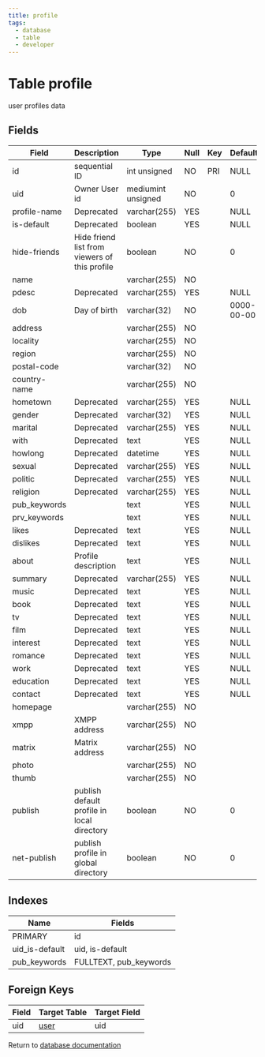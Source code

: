 ```yaml
---
title: profile
tags:
  - database
  - table
  - developer
---
```

# Table profile

user profiles data

## Fields

| Field        | Description                                   | Type               | Null | Key | Default    | Extra          |
| ------------ | --------------------------------------------- | ------------------ | ---- | --- | ---------- | -------------- |
| id           | sequential ID                                 | int unsigned       | NO   | PRI | NULL       | auto_increment |
| uid          | Owner User id                                 | mediumint unsigned | NO   |     | 0          |                |
| profile-name | Deprecated                                    | varchar(255)       | YES  |     | NULL       |                |
| is-default   | Deprecated                                    | boolean            | YES  |     | NULL       |                |
| hide-friends | Hide friend list from viewers of this profile | boolean            | NO   |     | 0          |                |
| name         |                                               | varchar(255)       | NO   |     |            |                |
| pdesc        | Deprecated                                    | varchar(255)       | YES  |     | NULL       |                |
| dob          | Day of birth                                  | varchar(32)        | NO   |     | 0000-00-00 |                |
| address      |                                               | varchar(255)       | NO   |     |            |                |
| locality     |                                               | varchar(255)       | NO   |     |            |                |
| region       |                                               | varchar(255)       | NO   |     |            |                |
| postal-code  |                                               | varchar(32)        | NO   |     |            |                |
| country-name |                                               | varchar(255)       | NO   |     |            |                |
| hometown     | Deprecated                                    | varchar(255)       | YES  |     | NULL       |                |
| gender       | Deprecated                                    | varchar(32)        | YES  |     | NULL       |                |
| marital      | Deprecated                                    | varchar(255)       | YES  |     | NULL       |                |
| with         | Deprecated                                    | text               | YES  |     | NULL       |                |
| howlong      | Deprecated                                    | datetime           | YES  |     | NULL       |                |
| sexual       | Deprecated                                    | varchar(255)       | YES  |     | NULL       |                |
| politic      | Deprecated                                    | varchar(255)       | YES  |     | NULL       |                |
| religion     | Deprecated                                    | varchar(255)       | YES  |     | NULL       |                |
| pub_keywords |                                               | text               | YES  |     | NULL       |                |
| prv_keywords |                                               | text               | YES  |     | NULL       |                |
| likes        | Deprecated                                    | text               | YES  |     | NULL       |                |
| dislikes     | Deprecated                                    | text               | YES  |     | NULL       |                |
| about        | Profile description                           | text               | YES  |     | NULL       |                |
| summary      | Deprecated                                    | varchar(255)       | YES  |     | NULL       |                |
| music        | Deprecated                                    | text               | YES  |     | NULL       |                |
| book         | Deprecated                                    | text               | YES  |     | NULL       |                |
| tv           | Deprecated                                    | text               | YES  |     | NULL       |                |
| film         | Deprecated                                    | text               | YES  |     | NULL       |                |
| interest     | Deprecated                                    | text               | YES  |     | NULL       |                |
| romance      | Deprecated                                    | text               | YES  |     | NULL       |                |
| work         | Deprecated                                    | text               | YES  |     | NULL       |                |
| education    | Deprecated                                    | text               | YES  |     | NULL       |                |
| contact      | Deprecated                                    | text               | YES  |     | NULL       |                |
| homepage     |                                               | varchar(255)       | NO   |     |            |                |
| xmpp         | XMPP address                                  | varchar(255)       | NO   |     |            |                |
| matrix       | Matrix address                                | varchar(255)       | NO   |     |            |                |
| photo        |                                               | varchar(255)       | NO   |     |            |                |
| thumb        |                                               | varchar(255)       | NO   |     |            |                |
| publish      | publish default profile in local directory    | boolean            | NO   |     | 0          |                |
| net-publish  | publish profile in global directory           | boolean            | NO   |     | 0          |                |

## Indexes

| Name           | Fields                 |
| -------------- | ---------------------- |
| PRIMARY        | id                     |
| uid_is-default | uid, is-default        |
| pub_keywords   | FULLTEXT, pub_keywords |

## Foreign Keys

| Field | Target Table                   | Target Field |
| ----- | ------------------------------ | ------------ |
| uid   | [user](/spec/database/db_user) | uid          |

Return to [database documentation](/spec/database/)

